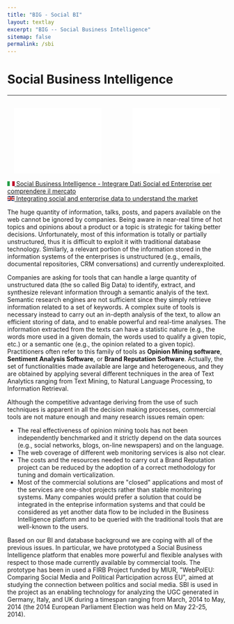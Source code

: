 ```yaml
---
title: "BIG - Social BI"
layout: textlay
excerpt: "BIG -- Social Business Intelligence"
sitemap: false
permalink: /sbi
---
```


# Social Business Intelligence

<hr>
<div style="overflow: auto">
<iframe src="//player.vimeo.com/video/76144409" width="40%" frameborder="0" style="margin: 15px; float: left" webkitallowfullscreen mozallowfullscreen allowfullscreen></iframe>
<iframe src="//player.vimeo.com/video/76414556" width="40%" frameborder="0" style="margin: 15px; float: right" webkitallowfullscreen mozallowfullscreen allowfullscreen></iframe>
</div>
<a href="http://vimeo.com/76144409" target="_blank"><img src="/images/projects/italy.gif" height="11px" margin="1px"> Social Business Intelligence - Integrare Dati Social ed Enterprise per comprendere il mercato</a><br>
<a href="http://vimeo.com/76414556" target="_blank"><img src="/images/projects/uk.jpg" height="11px" margin="1px"> Integrating social and enterprise data to understand the market</a>

The huge quantity of information, talks, posts, and papers available on the web cannot be ignored by companies. Being aware in near-real time of hot topics and opinions about a product or a topic is strategic for taking better decisions. Unfortunately, most of this information is totally or partially unstructured, thus it is difficult to exploit it with traditional database technology. Similarly, a relevant portion of the information stored in the information systems of the enterprises is unstructured (e.g., emails, documental repositories, CRM conversations) and currently underexploited. 

Companies are asking for tools that can handle a large quantity of unstructured data (the so called Big Data) to identify, extract, and synthesize relevant information through a semantic analyis of the text. Semantic research engines are not sufficient since they simply retrieve information related to a set of keywords. A complex suite of tools is necessary instead to carry out an in-depth analysis of the text, to allow an efficient storing of data, and to enable powerful and real-time analyses. The information extracted from the texts can have a statistic nature (e.g., the words more used in a given domain, the words used to qualify a given topic, etc.) or a semantic one (e.g., the opinion related to a given topic). Practitioners often refer to this family of tools as <B>Opinion Mining software</B>, <B>Sentiment Analysis Software</B>, or <B>Brand Reputation Software</B>. Actually, the set of functionalities made available are large and heterogeneous, and they are obtained by applying several different techniques in the area of Text Analytics ranging from Text Mining, to Natural Language Processing, to Information Retrieval. 

Although the competitive advantage deriving from the use of such techniques is apparent in all the decision making processes, commercial tools are not mature enough and many research issues remain open:
<UL>
<LI>The real effectiveness of opinion mining tools has not been independently benchmarked and it strictly depend on the data sources (e.g., social networks, blogs, on-line newspapers) and on the language. 
<LI>The web coverage of different web monitoring services is also not clear.
<LI>The costs and the resources needed to carry out a Brand Reputation project can be reduced by the adoption of a correct methodology for tuning and domain verticalization.
<LI>Most of the commercial solutions are "closed" applications and most of the services are one-shot projects rather than stable monitoring systems. Many companies would prefer a solution that could be integrated in the enteprise information systems and that could be considered as yet another data flow to be included in the Business Intelligence platform and to be queried with the traditional tools that are well-known to the users.
</UL>
Based on our BI and database background we are coping with all of the previous issues. In particular, we have prototyped a Social Business Intelligence platform that enables more powerful and flexible analyses with respect to those made currently available by commercial tools. The prototype has been in used a FIRB Project funded by MIUR, "WebPolEU: Comparing Social Media and Political Participation across EU", aimed at studying the connection between politics and social media. SBI is used in the project as an enabling technology for analyzing the UGC generated in Germany, Italy, and UK during a timespan ranging from March, 2014 to May, 2014 (the 2014 European Parliament Election was held on May 22-25, 2014).